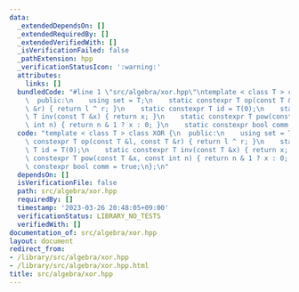 ```yaml
---
data:
  _extendedDependsOn: []
  _extendedRequiredBy: []
  _extendedVerifiedWith: []
  _isVerificationFailed: false
  _pathExtension: hpp
  _verificationStatusIcon: ':warning:'
  attributes:
    links: []
  bundledCode: "#line 1 \"src/algebra/xor.hpp\"\ntemplate < class T > class XOR {\n\
    \  public:\n    using set = T;\n    static constexpr T op(const T &l, const T\
    \ &r) { return l ^ r; }\n    static constexpr T id = T(0);\n    static constexpr\
    \ T inv(const T &x) { return x; }\n    static constexpr T pow(const T &x, const\
    \ int n) { return n & 1 ? x : 0; }\n    static constexpr bool comm = true;\n};\n"
  code: "template < class T > class XOR {\n  public:\n    using set = T;\n    static\
    \ constexpr T op(const T &l, const T &r) { return l ^ r; }\n    static constexpr\
    \ T id = T(0);\n    static constexpr T inv(const T &x) { return x; }\n    static\
    \ constexpr T pow(const T &x, const int n) { return n & 1 ? x : 0; }\n    static\
    \ constexpr bool comm = true;\n};\n"
  dependsOn: []
  isVerificationFile: false
  path: src/algebra/xor.hpp
  requiredBy: []
  timestamp: '2023-03-26 20:48:05+09:00'
  verificationStatus: LIBRARY_NO_TESTS
  verifiedWith: []
documentation_of: src/algebra/xor.hpp
layout: document
redirect_from:
- /library/src/algebra/xor.hpp
- /library/src/algebra/xor.hpp.html
title: src/algebra/xor.hpp
---
```

